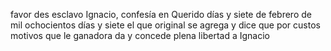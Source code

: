 favor des esclavo Ignacio, confesía en Querido días y siete de febrero de mil ochocientos días y siete el que original se agrega y dice que por custos motivos que le ganadora da y concede plena libertad a Ignacio